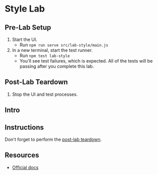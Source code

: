 # Style Lab

## Pre-Lab Setup

1. Start the UI.
   - Run `npm run serve src/lab-style/main.js`
2. In a new terminal, start the test runner.
   - Run `npm test lab-style`
   - You'll see test failures, which is expected. All of the tests will be passing after you complete this lab.

## Post-Lab Teardown

1. Stop the UI and test processes.

## Intro

## Instructions

Don't forget to perform the [post-lab teardown](#post-lab-teardown).

## Resources

- [Official docs](https://vuejs.org/v2/guide/class-and-style.html)
